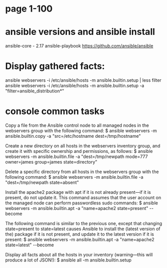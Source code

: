 # page 1-100

# ansible versions and ansible install
ansible-core - 2.17
ansible-playbook
https://github.com/ansible/ansible

# Display gathered facts:
ansible webservers -i /etc/ansible/hosts -m ansible.builtin.setup | less
filter
ansible webservers -i /etc/ansible/hosts -m ansible.builtin.setup -a "filter=ansible_distribution*"

# console common tasks
Copy a file from the Ansible control node to all managed nodes in the
webservers group with the following command:
$ ansible webservers -m ansible.builtin.copy -a "src=/etc/hostname dest=/tmp/hostname"

Create a new directory on all hosts in the webservers inventory group,
and create it with specific ownership and permissions, as follows:
$ ansible webservers -m ansible.builtin.file -a "dest=/tmp/newpath mode=777 owner=james group=james state=directory"

Delete a specific directory from all hosts in the webservers group with
the following command:
$ ansible webservers -m ansible.builtin.file -a "dest=/tmp/newpath state=absent"

Install the apache2 package with apt if it is not already present—if it is
present, do not update it. This command assumes that the user account on the managed node
can perform passwordless sudo commands:
$ ansible webservers -m ansible.builtin.apt -a "name=apache2 state=present" --become

The following command is similar to the previous one, except that
changing state=present to state=latest causes Ansible to
install the (latest version of the) package if it is not present, and update it
to the latest version if it is present:
$ ansible webservers -m ansible.builtin.apt -a "name=apache2 state=latest" --become

Display all facts about all the hosts in your inventory (warning—this will
produce a lot of JSON!):
$ ansible all -m ansible.builtin.setup

